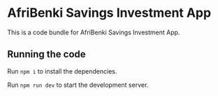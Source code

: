 
  # AfriBenki Savings Investment App

  This is a code bundle for AfriBenki Savings Investment App. 
  ## Running the code

  Run `npm i` to install the dependencies.

  Run `npm run dev` to start the development server.
  